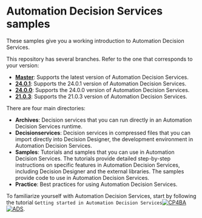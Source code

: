 # Automation Decision Services samples

These samples give you a working introduction to Automation Decision Services.

This repository has several branches. Refer to the one that corresponds to your version:
   - [**Master**](https://github.com/icp4a/automation-decision-services-samples/tree/master): Supports the latest version of Automation Decision Services.
   - [**24.0.1**](https://github.com/icp4a/automation-decision-services-samples/tree/24.0.1): Supports the 24.0.1 version of Automation Decision Services.
   - [**24.0.0**](https://github.com/icp4a/automation-decision-services-samples/tree/24.0.0): Supports the 24.0.0 version of Automation Decision Services.
   - [**21.0.3**](https://github.com/icp4a/automation-decision-services-samples/tree/21.0.3): Supports the 21.0.3 version of Automation Decision Services.

There are four main directories:

  - **Archives**: Decision services that you can run directly in an Automation Decision Services runtime.
  - **Decisionservices**: Decision services in compressed files that you can import directly into Decision Designer, the development environment in Automation Decision Services.
  - **Samples**: Tutorials and samples that you can use in Automation Decision Services. The tutorials provide
 detailed step-by-step instructions on specific features in Automation Decision Services, including Decision Designer and the external libraries. The samples provide code to use in Automation Decision Services.
  - **Practice**: Best practices for using Automation Decision Services.

To familiarize yourself with Automation Decision Services, start by following the tutorial `Getting started in Automation Decision Services`[![CP4BA](/resources/cloudpak4ba.svg "IBM Cloud Pak for Business Automation")](https://www.ibm.com/docs/en/cloud-paks/cp-biz-automation/24.0.1?topic=resources-getting-started)[![ADS](/resources/ads.svg "IBM Automation Decision Services")](https://www.ibm.com/docs/en/ads/24.0.1?topic=resources-getting-started).
